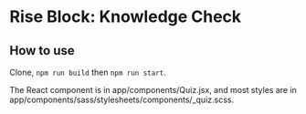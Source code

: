 # Rise Block: Knowledge Check

## How to use

Clone, `npm run build` then `npm run start`.

The React component is in app/components/Quiz.jsx, and most styles are in app/components/sass/stylesheets/components/_quiz.scss. 
